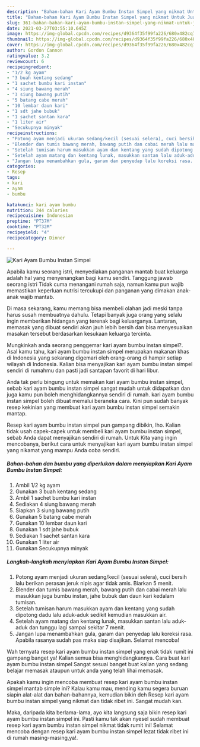 ```yaml
---
description: "Bahan-bahan Kari Ayam Bumbu Instan Simpel yang nikmat Untuk Jualan"
title: "Bahan-bahan Kari Ayam Bumbu Instan Simpel yang nikmat Untuk Jualan"
slug: 361-bahan-bahan-kari-ayam-bumbu-instan-simpel-yang-nikmat-untuk-jualan
date: 2021-03-27T03:55:10.645Z
image: https://img-global.cpcdn.com/recipes/d9364f35f99fa226/680x482cq70/kari-ayam-bumbu-instan-simpel-foto-resep-utama.jpg
thumbnail: https://img-global.cpcdn.com/recipes/d9364f35f99fa226/680x482cq70/kari-ayam-bumbu-instan-simpel-foto-resep-utama.jpg
cover: https://img-global.cpcdn.com/recipes/d9364f35f99fa226/680x482cq70/kari-ayam-bumbu-instan-simpel-foto-resep-utama.jpg
author: Gordon Cannon
ratingvalue: 3.2
reviewcount: 6
recipeingredient:
- "1/2 kg ayam"
- "3 buah kentang sedang"
- "1 sachet bumbu kari instan"
- "4 siung bawang merah"
- "3 siung bawang putih"
- "5 batang cabe merah"
- "10 lembar daun kari"
- "1 sdt jahe bubuk"
- "1 sachet santan kara"
- "1 liter air"
- "Secukupnya minyak"
recipeinstructions:
- "Potong ayam menjadi ukuran sedang/kecil (sesuai selera), cuci bersih lalu berikan perasan jeruk nipis agar tidak amis. Biarkan 5 menit."
- "Blender dan tumis bawang merah, bawang putih dan cabai merah lalu masukkan juga bumbu instan, jahe bubuk dan daun kari kedalam tumisan."
- "Setelah tumisan harum masukkan ayam dan kentang yang sudah dipotong dadu lalu aduk-aduk sedikit kemudian masukkan air."
- "Setelah ayam matang dan kentang lunak, masukkan santan lalu aduk-aduk dan tunggu lagi sampai sekitar 7 menit."
- "Jangan lupa menambahkan gula, garam dan penyedap lalu koreksi rasa. Apabila rasanya sudah pas maka siap disajikan. Selamat mencoba!"
categories:
- Resep
tags:
- kari
- ayam
- bumbu

katakunci: kari ayam bumbu 
nutrition: 244 calories
recipecuisine: Indonesian
preptime: "PT37M"
cooktime: "PT32M"
recipeyield: "4"
recipecategory: Dinner

---
```



![Kari Ayam Bumbu Instan Simpel](https://img-global.cpcdn.com/recipes/d9364f35f99fa226/680x482cq70/kari-ayam-bumbu-instan-simpel-foto-resep-utama.jpg)

Apabila kamu seorang istri, menyediakan panganan mantab buat keluarga adalah hal yang menyenangkan bagi kamu sendiri. Tanggung jawab seorang istri Tidak cuma menangani rumah saja, namun kamu pun wajib memastikan keperluan nutrisi tercukupi dan panganan yang dimakan anak-anak wajib mantab.

Di masa  sekarang, kamu memang bisa membeli olahan jadi meski tanpa harus susah membuatnya dahulu. Tetapi banyak juga orang yang selalu ingin memberikan hidangan yang terenak bagi keluarganya. Lantaran, memasak yang dibuat sendiri akan jauh lebih bersih dan bisa menyesuaikan masakan tersebut berdasarkan kesukaan keluarga tercinta. 



Mungkinkah anda seorang penggemar kari ayam bumbu instan simpel?. Asal kamu tahu, kari ayam bumbu instan simpel merupakan makanan khas di Indonesia yang sekarang digemari oleh orang-orang di hampir setiap wilayah di Indonesia. Kalian bisa menyajikan kari ayam bumbu instan simpel sendiri di rumahmu dan pasti jadi santapan favorit di hari libur.

Anda tak perlu bingung untuk memakan kari ayam bumbu instan simpel, sebab kari ayam bumbu instan simpel sangat mudah untuk didapatkan dan juga kamu pun boleh menghidangkannya sendiri di rumah. kari ayam bumbu instan simpel boleh dibuat memalui beraneka cara. Kini pun sudah banyak resep kekinian yang membuat kari ayam bumbu instan simpel semakin mantap.

Resep kari ayam bumbu instan simpel pun gampang dibikin, lho. Kalian tidak usah capek-capek untuk membeli kari ayam bumbu instan simpel, sebab Anda dapat menyajikan sendiri di rumah. Untuk Kita yang ingin mencobanya, berikut cara untuk menyajikan kari ayam bumbu instan simpel yang nikamat yang mampu Anda coba sendiri.

<!--inarticleads1-->

##### Bahan-bahan dan bumbu yang diperlukan dalam menyiapkan Kari Ayam Bumbu Instan Simpel:

1. Ambil 1/2 kg ayam
1. Gunakan 3 buah kentang sedang
1. Ambil 1 sachet bumbu kari instan
1. Sediakan 4 siung bawang merah
1. Siapkan 3 siung bawang putih
1. Gunakan 5 batang cabe merah
1. Gunakan 10 lembar daun kari
1. Gunakan 1 sdt jahe bubuk
1. Sediakan 1 sachet santan kara
1. Gunakan 1 liter air
1. Gunakan Secukupnya minyak




<!--inarticleads2-->

##### Langkah-langkah menyiapkan Kari Ayam Bumbu Instan Simpel:

1. Potong ayam menjadi ukuran sedang/kecil (sesuai selera), cuci bersih lalu berikan perasan jeruk nipis agar tidak amis. Biarkan 5 menit.
1. Blender dan tumis bawang merah, bawang putih dan cabai merah lalu masukkan juga bumbu instan, jahe bubuk dan daun kari kedalam tumisan.
1. Setelah tumisan harum masukkan ayam dan kentang yang sudah dipotong dadu lalu aduk-aduk sedikit kemudian masukkan air.
1. Setelah ayam matang dan kentang lunak, masukkan santan lalu aduk-aduk dan tunggu lagi sampai sekitar 7 menit.
1. Jangan lupa menambahkan gula, garam dan penyedap lalu koreksi rasa. Apabila rasanya sudah pas maka siap disajikan. Selamat mencoba!




Wah ternyata resep kari ayam bumbu instan simpel yang enak tidak rumit ini gampang banget ya! Kalian semua bisa menghidangkannya. Cara buat kari ayam bumbu instan simpel Sangat sesuai banget buat kalian yang sedang belajar memasak ataupun untuk anda yang telah lihai memasak.

Apakah kamu ingin mencoba membuat resep kari ayam bumbu instan simpel mantab simple ini? Kalau kamu mau, mending kamu segera buruan siapin alat-alat dan bahan-bahannya, kemudian bikin deh Resep kari ayam bumbu instan simpel yang nikmat dan tidak ribet ini. Sangat mudah kan. 

Maka, daripada kita berlama-lama, ayo kita langsung saja bikin resep kari ayam bumbu instan simpel ini. Pasti kamu tak akan nyesel sudah membuat resep kari ayam bumbu instan simpel nikmat tidak rumit ini! Selamat mencoba dengan resep kari ayam bumbu instan simpel lezat tidak ribet ini di rumah masing-masing,ya!.

